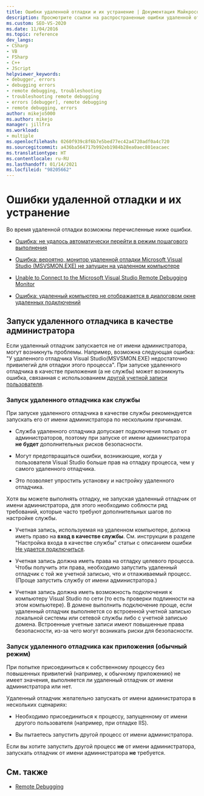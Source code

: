```yaml
---
title: Ошибки удаленной отладки и их устранение | Документация Майкрософт
description: Просмотрите ссылки на распространенные ошибки удаленной отладки в Visual Studio. Сведения о запуске удаленного отладчика от имени администратора.
ms.custom: SEO-VS-2020
ms.date: 11/04/2016
ms.topic: reference
dev_langs:
- CSharp
- VB
- FSharp
- C++
- JScript
helpviewer_keywords:
- debugger, errors
- debugging errors
- remote debugging, troubleshooting
- troubleshooting remote debugging
- errors [debugger], remote debugging
- remote debugging, errors
author: mikejo5000
ms.author: mikejo
manager: jillfra
ms.workload:
- multiple
ms.openlocfilehash: 0260f939c8f6b7e5bed77ec42a4720adf0a4c720
ms.sourcegitcommit: a436ba564717b992eb1984b28ea0aec801eacaec
ms.translationtype: HT
ms.contentlocale: ru-RU
ms.lasthandoff: 01/14/2021
ms.locfileid: "98205662"
---
```

# <a name="remote-debugging-errors-and-troubleshooting"></a>Ошибки удаленной отладки и их устранение

Во время удаленной отладки возможны перечисленные ниже ошибки.

- [Ошибка: не удалось автоматически перейти в режим пошагового выполнения](../debugger/error-unable-to-automatically-step-into-the-server.md)

- [Ошибка: вероятно, монитор удаленной отладки Microsoft Visual Studio (MSVSMON.EXE) не запущен на удаленном компьютере](error-remote-debugging-monitor-msvsmon-exe-does-not-appear-to-be-running.md)

- [Unable to Connect to the Microsoft Visual Studio Remote Debugging Monitor](../debugger/unable-to-connect-to-the-microsoft-visual-studio-remote-debugging-monitor.md)

- [Ошибка: удаленный компьютер не отображается в диалоговом окне удаленных подключений](../debugger/error-remote-machine-does-not-appear-in-a-remote-connections-dialog.md)

## <a name="run-the-remote-debugger-as-an-administrator"></a>Запуск удаленного отладчика в качестве администратора

Если удаленный отладчик запускается не от имени администратора, могут возникнуть проблемы. Например, возможна следующая ошибка: "У удаленного отладчика Visual Studio(MSVSMON.EXE) недостаточно привилегий для отладки этого процесса". При запуске удаленного отладчика в качестве приложения (а не службы) может возникнуть ошибка, связанная с использованием [другой учетной записи пользователя](error-the-microsoft-visual-studio-remote-debugging-monitor-on-the-remote-computer-is-running-as-a-different-user.md).

### <a name="when-running-the-remote-debugger-as-a-service"></a>Запуск удаленного отладчика как службы

При запуске удаленного отладчика в качестве службы рекомендуется запускать его от имени администратора по нескольким причинам.

- Служба удаленного отладчика допускает подключения только от администраторов, поэтому при запуске от имени администратора **не будет** дополнительных рисков безопасности.

- Могут предотвращаться ошибки, возникающие, когда у пользователя Visual Studio больше прав на отладку процесса, чем у самого удаленного отладчика.

- Это позволяет упростить установку и настройку удаленного отладчика.

Хотя вы можете выполнять отладку, не запуская удаленный отладчик от имени администратора, для этого необходимо соблюсти ряд требований, которые часто требуют дополнительных шагов по настройке службы.

- Учетная запись, используемая на удаленном компьютере, должна иметь право на **вход в качестве службы**. См. инструкции в разделе "Настройка входа в качестве службы" статьи с описанием ошибки [Не удается подключиться](error-the-visual-studio-remote-debugger-service-on-the-target-computer-cannot-connect-back-to-this-computer.md).

- Учетная запись должна иметь права на отладку целевого процесса. Чтобы получить эти права, необходимо запустить удаленный отладчик с той же учетной записью, что и отлаживаемый процесс. (Проще запустить службу от имени администратора.) 

- Учетная запись должна иметь возможность подключения к компьютеру Visual Studio по сети (то есть проверки подлинности на этом компьютере). В домене выполнить подключение проще, если удаленный отладчик выполняется со встроенной учетной записью локальной системы или сетевой службы либо с учетной записью домена. Встроенные учетные записи имеют повышенные права безопасности, из-за чего могут возникать риски для безопасности.

### <a name="when-running-the-remote-debugger-as-an-application-normal-mode"></a>Запуск удаленного отладчика как приложения (обычный режим)

При попытке присоединиться к собственному процессу без повышенных привилегий (например, к обычному приложению) не имеет значения, выполняется ли удаленный отладчик от имени администратора или нет.

Удаленный отладчик желательно запускать от имени администратора в нескольких сценариях:

- Необходимо присоединиться к процессу, запущенному от имени другого пользователя (например, при отладке IIS).

- Вы пытаетесь запустить другой процесс от имени администратора.

Если вы хотите запустить другой процесс **не** от имени администратора, запускать отладчик от имени администратора **не** требуется.

## <a name="see-also"></a>См. также
- [Remote Debugging](../debugger/remote-debugging.md)